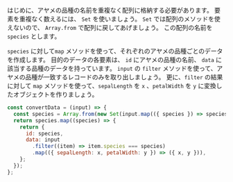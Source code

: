 はじめに、アヤメの品種の名前を重複なく配列に格納する必要があります。
要素を重複なく数えるには、 `Set` を使いましょう。
`Set` では配列のメソッドを使えないので、 `Array.from` で配列に戻してあげましょう。
この配列の名前を `species` とします。

`species` に対して`map` メソッドを使って、それぞれのアヤメの品種ごとのデータを作成します。
目的のデータの各要素は、 `id` にアヤメの品種の名前、 `data` に該当する品種のデータを持っています。
`input` の `filter` メソッドを使って、アヤメの品種が一致するレコードのみを取り出しましょう。
更に、`filter` の結果に対して `map` メソッドを使って、`sepalLength` を `x` 、`petalWidth` を `y` に変換したオブジェクトを作りましょう。

```javascript
const convertData = (input) => {
  const species = Array.from(new Set(input.map(({ species }) => species)));
  return species.map((species) => {
    return {
      id: species,
      data: input
        .filter((item) => item.species === species)
        .map(({ sepalLength: x, petalWidth: y }) => ({ x, y })),
    };
  });
};
```
